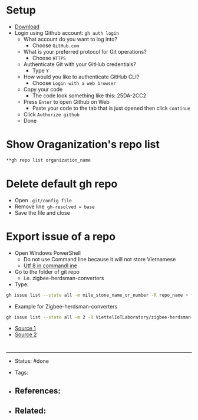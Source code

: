 # Setup

- [Download](https://cli.github.com/)
- Login using Github account: `gh auth login`
	- What account do you want to log into?
		- Choose `GitHub.com`
	- What is your preferred protocol for Git operations?
		- Choose `HTTPS`
	- Authenticate Git with your GitHub credentials?
		- Type `Y`
	- How would you like to authenticate GitHub CLI?
		- Choose `Login with a web browser`
	- Copy your code
		- The code look something like this: 25DA-2CC2
	- Press `Enter` to open Github on Web
		- Paste your code to the tab that is just opened then click `Continue`
	- Click `Authorize github`
	- Done

# Show Oraganization's repo list

```bash
**gh repo list organization_name
```


# Delete default gh repo

- Open `.git/config file`
- Remove line` gh-resolved = base`
- Save the file and close


# Export issue of a repo
- Open Windows PowerShell
	- Do not use Command line because it will not store Vietnamese
	- [Utf 8 in commandl ine](https://stackoverflow.com/a/65641304)
- Go to the folder of git repo
	- i.e. zigbee-herdsman-converters
- Type:
```bash
gh issue list --state all -m mile_stone_name_or_number -R repo_name > file_name.csv
```
- Example for Zigbee-herdsman-converters
```bash
gh issue list --state all -m 2 -R ViettelIoTLaboratory/zigbee-herdsman-converters > file_name.csv
```

- [Source 1](https://cli.github.com/manual/gh_issue_list)
- [Source 2](https://stackoverflow.com/questions/41369365/how-can-i-export-github-issues-to-excel)








# 

---
- Status: #done

- Tags: 

- References:
	- 

- Related:
	- 
